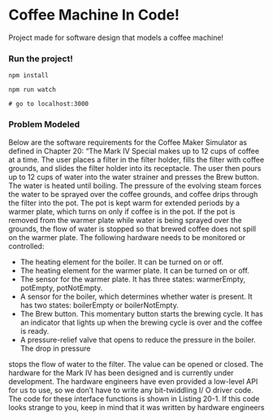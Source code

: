 # Coffee Machine In Code!

Project made for software design that models a coffee machine!

### Run the project!

```
npm install

npm run watch

# go to localhost:3000

```

### Problem Modeled
Below are the software requirements for the Coffee Maker Simulator as defined in Chapter 20:
“The Mark IV Special makes up to 12 cups of coffee at a time. The user places a filter in the filter holder, 
fills the filter with coffee grounds, and slides the filter holder into its receptacle. The user then pours up 
to 12 cups of water into the water strainer and presses the Brew button. The water is heated until 
boiling. The pressure of the evolving steam forces the water to be sprayed over the coffee grounds, and 
coffee drips through the filter into the pot. The pot is kept warm for extended periods by a warmer 
plate, which turns on only if coffee is in the pot. If the pot is removed from the warmer plate while 
water is being sprayed over the grounds, the flow of water is stopped so that brewed coffee does not 
spill on the warmer plate. The following hardware needs to be monitored or controlled:

- The heating element for the boiler. It can be turned on or off.
- The heating element for the warmer plate. It can be turned on or off.
- The sensor for the warmer plate. It has three states: warmerEmpty, potEmpty, potNotEmpty.
- A sensor for the boiler, which determines whether water is present. It has two states: boilerEmpty or boilerNotEmpty.
- The Brew button. This momentary button starts the brewing cycle. It has an indicator that lights  up when the brewing cycle is over and the coffee is ready.
- A pressure-relief valve that opens to reduce the pressure in the boiler. The drop in pressure 

stops the flow of water to the filter. The value can be opened or closed.
The hardware for the Mark IV has been designed and is currently under development. The hardware 
engineers have even provided a low-level API for us to use, so we don’t have to write any bit-twiddling I/
O driver code. The code for these interface functions is shown in Listing 20-1. If this code looks strange 
to you, keep in mind that it was written by hardware engineers
